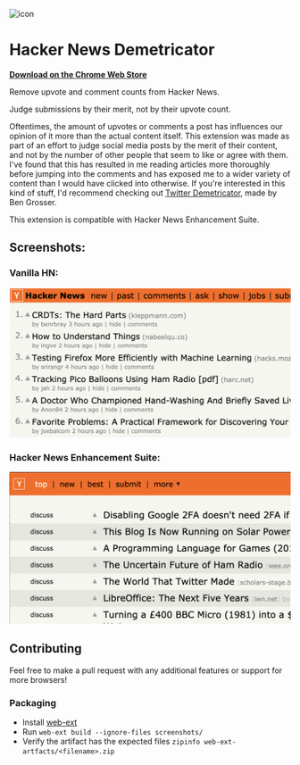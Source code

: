 ![icon](./icon.png)

# Hacker News Demetricator

**[Download on the Chrome Web Store](https://chrome.google.com/webstore/detail/hacker-news-demetricator/dihffdmjkpohpejghlapggoiieifikeo)**

Remove upvote and comment counts from Hacker News.

Judge submissions by their merit, not by their upvote count.

Oftentimes, the amount of upvotes or comments a post has influences our opinion of it more than the actual content itself. This extension was made as part of an effort to judge social media posts by the merit of their content, and not by the number of other people that seem to like or agree with them. I've found that this has resulted in me reading articles more thoroughly before jumping into the comments and has exposed me to a wider variety of content than I would have clicked into otherwise. If you're interested in this kind of stuff, I'd recommend checking out [Twitter Demetricator](https://github.com/bengrosser/twitter-demetricator), made by Ben Grosser.

This extension is compatible with Hacker News Enhancement Suite.

## Screenshots:

### Vanilla HN:

![Vanilla HN](./screenshots/vanilla.png)

### Hacker News Enhancement Suite:

![Hacker News Enhancement Sutie](./screenshots/hnes.png)

## Contributing

Feel free to make a pull request with any additional features or support for more browsers!

### Packaging

- Install [web-ext]
- Run `web-ext build --ignore-files screenshots/`
- Verify the artifact has the expected files `zipinfo web-ext-artfacts/<filename>.zip`

[web-ext]: https://extensionworkshop.com/documentation/develop/getting-started-with-web-ext/
